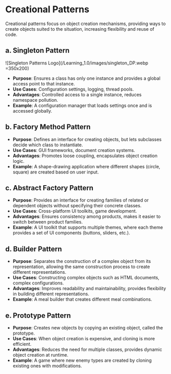 # Creational Patterns

Creational patterns focus on object creation mechanisms, providing ways to create objects suited to the situation, increasing flexibility and reuse of code.

## a. Singleton Pattern

![Singleton Patterns Logo](/Learning_1.0/images/singleton_DP.webp =350x200)

- **Purpose**: Ensures a class has only one instance and provides a global access point to that instance.
- **Use Cases**: Configuration settings, logging, thread pools.
- **Advantages**: Controlled access to a single instance, reduces namespace pollution.
- **Example**: A configuration manager that loads settings once and is accessed globally.

## b. Factory Method Pattern

- **Purpose**: Defines an interface for creating objects, but lets subclasses decide which class to instantiate.
- **Use Cases**: GUI frameworks, document creation systems.
- **Advantages**: Promotes loose coupling, encapsulates object creation logic.
- **Example**: A shape-drawing application where different shapes (circle, square) are created based on user input.

## c. Abstract Factory Pattern

- **Purpose**: Provides an interface for creating families of related or dependent objects without specifying their concrete classes.
- **Use Cases**: Cross-platform UI toolkits, game development.
- **Advantages**: Ensures consistency among products, makes it easier to switch between product families.
- **Example**: A UI toolkit that supports multiple themes, where each theme provides a set of UI components (buttons, sliders, etc.).

## d. Builder Pattern

- **Purpose**: Separates the construction of a complex object from its representation, allowing the same construction process to create different representations.
- **Use Cases**: Constructing complex objects such as HTML documents, complex configurations.
- **Advantages**: Improves readability and maintainability, provides flexibility in building different representations.
- **Example**: A meal builder that creates different meal combinations.

## e. Prototype Pattern

- **Purpose**: Creates new objects by copying an existing object, called the prototype.
- **Use Cases**: When object creation is expensive, and cloning is more efficient.
- **Advantages**: Reduces the need for multiple classes, provides dynamic object creation at runtime.
- **Example**: A game where new enemy types are created by cloning existing ones with modifications.
